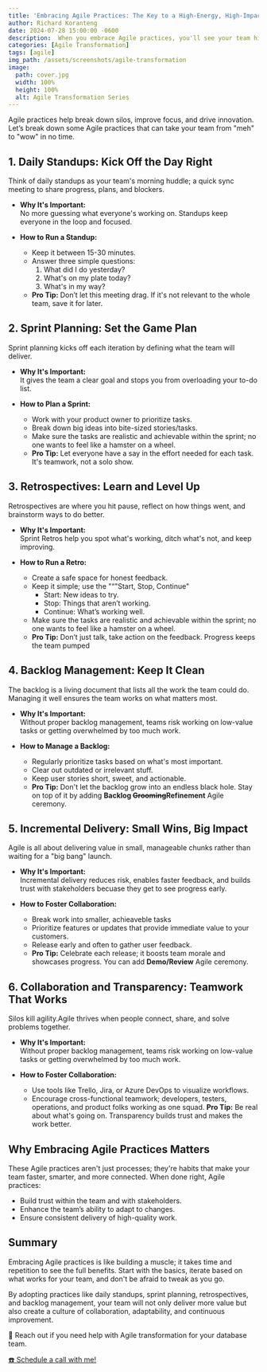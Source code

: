 ```yaml
---
title: 'Embracing Agile Practices: The Key to a High-Energy, High-Impact Team'
author: Richard Koranteng
date: 2024-07-28 15:00:00 -0600
description:  When you embrace Agile practices, you'll see your team hit new levels of productivity, creativity, and impact.
categories: [Agile Transformation]
tags: [agile]
img_path: /assets/screenshots/agile-transformation
image:
  path: cover.jpg
  width: 100%
  height: 100%
  alt: Agile Transformation Series
---
```


Agile practices help break down silos, improve focus, and drive innovation. Let’s break down some Agile practices that can take your team from "meh" to "wow" in no time.

## 1. Daily Standups: Kick Off the Day Right
Think of daily standups as your team's morning huddle; a quick sync meeting to share progress, plans, and blockers.

* **Why It's Important:**<br/>
No more guessing what everyone's working on. Standups keep everyone in the loop and focused.

* **How to Run a Standup:**
  * Keep it between 15-30 minutes.
  * Answer three simple questions:
    1. What did I do yesterday?
    2. What's on my plate today?
    3. What's in my way?
  * **Pro Tip:** Don’t let this meeting drag. If it's not relevant to the whole team, save it for later.

## 2. Sprint Planning: Set the Game Plan
Sprint planning kicks off each iteration by defining what the team will deliver.

* **Why It's Important:**<br/>
It gives the team a clear goal and stops you from overloading your to-do list.

* **How to Plan a Sprint:**
  * Work with your product owner to prioritize tasks.
  * Break down big ideas into bite-sized stories/tasks.
  * Make sure the tasks are realistic and achievable within the sprint; no one wants to feel like a hamster on a wheel.
  * **Pro Tip:** Let everyone have a say in the effort needed for each task. It's teamwork, not a solo show.

## 3. Retrospectives: Learn and Level Up
Retrospectives are where you hit pause, reflect on how things went, and brainstorm ways to do better.

* **Why It's Important:**<br/>
Sprint Retros help you spot what's working, ditch what's not, and keep improving.

* **How to Run a Retro:**
  * Create a safe space for honest feedback.
  * Keep it simple; use the "“"Start, Stop, Continue" 
    * Start: New ideas to try.
    * Stop: Things that aren’t working.
    * Continue: What’s working well.
  * Make sure the tasks are realistic and achievable within the sprint; no one wants to feel like a hamster on a wheel.
  * **Pro Tip:** Don’t just talk, take action on the feedback. Progress keeps the team pumped

## 4. Backlog Management: Keep It Clean
The backlog is a living document that lists all the work the team could do. Managing it well ensures the team works on what matters most.

* **Why It's Important:**<br/>
Without proper backlog management, teams risk working on low-value tasks or getting overwhelmed by too much work.

* **How to Manage a Backlog:**
  * Regularly prioritize tasks based on what's most important.
  * Clear out outdated or irrelevant stuff.
  * Keep user stories short, sweet, and actionable.
  * **Pro Tip:** Don't let the backlog grow into an endless black hole. Stay on top of it by adding **Backlog ~~Grooming~~Refinement** Agile ceremony.

## 5. Incremental Delivery: Small Wins, Big Impact
Agile is all about delivering value in small, manageable chunks rather than waiting for a "big bang" launch.

* **Why It's Important:**<br/>
Incremental delivery reduces risk, enables faster feedback, and builds trust with stakeholders becuase they get to see progress early.

* **How to Foster Collaboration:**
  * Break work into smaller, achieaveble tasks
  * Prioritize features or updates that provide immediate value to your customers.
  * Release early and often to gather user feedback.
  * **Pro Tip:** Celebrate each release; it boosts team morale and showcases progress. You can add **Demo/Review** Agile ceremony.

## 6. Collaboration and Transparency: Teamwork That Works
Silos kill agility.Agile thrives when people connect, share, and solve problems together.

* **Why It's Important:**<br/>
Without proper backlog management, teams risk working on low-value tasks or getting overwhelmed by too much work.

* **How to Foster Collaboration:**
  * Use tools like Trello, Jira, or Azure DevOps to visualize workflows.
  * Encourage cross-functional teamwork; developers, testers, operations, and product folks working as one squad.
  **Pro Tip:** Be real about what's going on. Transparency builds trust and makes the work better.

## Why Embracing Agile Practices Matters
These Agile practices aren't just processes; they're habits that make your team faster, smarter, and more connected. When done right, Agile practices:
* Build trust within the team and with stakeholders.
* Enhance the team’s ability to adapt to changes.
* Ensure consistent delivery of high-quality work.

## Summary
Embracing Agile practices is like building a muscle; it takes time and repetition to see the full benefits. Start with the basics, iterate based on what works for your team, and don't be afraid to tweak as you go.

By adopting practices like daily standups, sprint planning, retrospectives, and backlog management, your team will not only deliver more value but also create a culture of collaboration, adaptability, and continuous improvement.

🚀 Reach out if you need help with Agile transformation for your database team.

 [☎️ Schedule a call with me!](https://calendly.com/rkkoranteng/free-consultation)